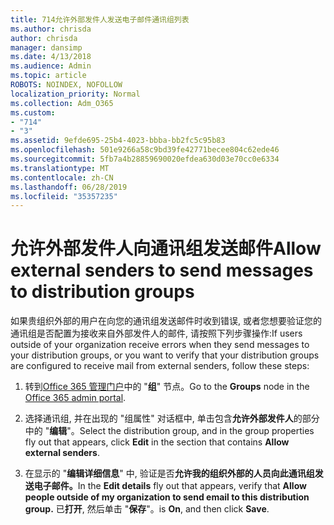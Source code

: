 ```yaml
---
title: 714允许外部发件人发送电子邮件通讯组列表
ms.author: chrisda
author: chrisda
manager: dansimp
ms.date: 4/13/2018
ms.audience: Admin
ms.topic: article
ROBOTS: NOINDEX, NOFOLLOW
localization_priority: Normal
ms.collection: Adm_O365
ms.custom:
- "714"
- "3"
ms.assetid: 9efde695-25b4-4023-bbba-bb2fc5c95b83
ms.openlocfilehash: 501e9266a58c9bd39fe42771becee804c62ede46
ms.sourcegitcommit: 5fb7a4b28859690020efdea630d03e70cc0e6334
ms.translationtype: MT
ms.contentlocale: zh-CN
ms.lasthandoff: 06/28/2019
ms.locfileid: "35357235"
---
```

# <a name="allow-external-senders-to-send-messages-to-distribution-groups"></a><span data-ttu-id="dccc9-102">允许外部发件人向通讯组发送邮件</span><span class="sxs-lookup"><span data-stu-id="dccc9-102">Allow external senders to send messages to distribution groups</span></span>

<span data-ttu-id="dccc9-103">如果贵组织外部的用户在向您的通讯组发送邮件时收到错误, 或者您想要验证您的通讯组是否配置为接收来自外部发件人的邮件, 请按照下列步骤操作:</span><span class="sxs-lookup"><span data-stu-id="dccc9-103">If users outside of your organization receive errors when they send messages to your distribution groups, or you want to verify that your distribution groups are configured to receive mail from external senders, follow these steps:</span></span>

1. <span data-ttu-id="dccc9-104">转到[Office 365 管理门户](https://portal.office.com/adminportal/home#/groups)中的 "**组**" 节点。</span><span class="sxs-lookup"><span data-stu-id="dccc9-104">Go to the **Groups** node in the [Office 365 admin portal](https://portal.office.com/adminportal/home#/groups).</span></span>

2. <span data-ttu-id="dccc9-105">选择通讯组, 并在出现的 "组属性" 对话框中, 单击包含**允许外部发件人**的部分中的 "**编辑**"。</span><span class="sxs-lookup"><span data-stu-id="dccc9-105">Select the distribution group, and in the group properties fly out that appears, click **Edit** in the section that contains **Allow external senders**.</span></span>

3. <span data-ttu-id="dccc9-106">在显示的 "**编辑详细信息**" 中, 验证是否**允许我的组织外部的人员向此通讯组发送电子邮件。**</span><span class="sxs-lookup"><span data-stu-id="dccc9-106">In the **Edit details** fly out that appears, verify that **Allow people outside of my organization to send email to this distribution group.**</span></span> <span data-ttu-id="dccc9-107">已**打开**, 然后单击 "**保存**"。</span><span class="sxs-lookup"><span data-stu-id="dccc9-107">is **On**, and then click **Save**.</span></span>
